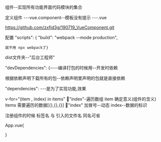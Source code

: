 组件--实现所有功能界面代码模块的集合

定义组件
---vue.component--模板没有提示
---.vue


https://github.com/zxfjd3g/190719_VueComponent.git

配置 "scripts": {
    "build": "webpack --mode production",
    
    就不用 npx webpack了}



dist文件夹--"后台工程师"


"devDependencies": {----编译打包的时候用--开发时依赖

根据依赖声明下载所有的包--依赖声明里声明的包就是直接依赖

"dependencies":  ---是为了实现功能,效果

v-for="(item , index) in  items"   :key:"index"-遍历数组
    item    确定意义(组件的含义) 
    items   需要遍历的数据[{},{},{}]
    :key:"index"    加冒号--动态     index--数据的标识

注册组件的时候  标签名 与 引入的文件名 同名可省

<!-- 模板里面访问的都是VM的属性 -->

App.vue{
    
}
